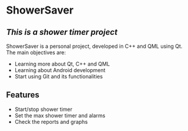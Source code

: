 # ShowerSaver
## _This is a shower timer project_

ShowerSaver is a personal project, developed in C++ and QML using Qt.
The main objectives are:

- Learning more about Qt, C++ and QML
- Learning about Android development
- Start using Git and its functionalities

## Features

- Start/stop shower timer
- Set the max shower timer and alarms
- Check the reports and graphs
 
